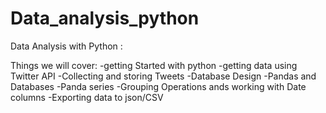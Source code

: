 # Data_analysis_python
Data Analysis with Python :

Things we will cover:
-getting Started with python
-getting data using Twitter API
-Collecting and storing Tweets
-Database Design
-Pandas and Databases
-Panda series 
-Grouping Operations ands working with Date columns
-Exporting data to json/CSV
